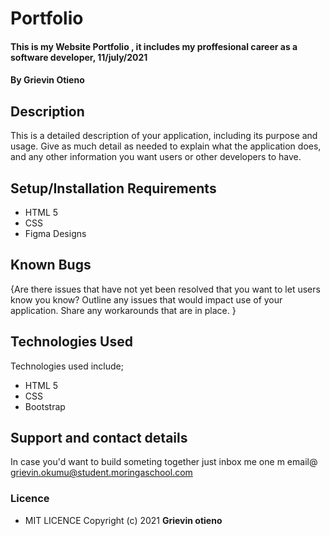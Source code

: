 # Portfolio
#### This is my Website Portfolio , it includes my proffesional career as a software developer, 11/july/2021
#### By **Grievin Otieno**
## Description
This is a detailed description of your application, including its purpose and usage.  Give as much detail as needed to explain what the application does, and any other information you want users or other developers to have. 
## Setup/Installation Requirements
* HTML 5
* CSS
* Figma Designs



## Known Bugs
{Are there issues that have not yet been resolved that you want to let users know you know? Outline any issues that would impact use of your application. Share any workarounds that are in place. }
## Technologies Used
Technologies used include;
* HTML 5
* CSS
* Bootstrap
## Support and contact details
In case you'd want to build someting together just inbox me one m email@ grievin.okumu@student.moringaschool.com
### Licence
* MIT LICENCE 
Copyright (c) 2021 **Grievin otieno**
  